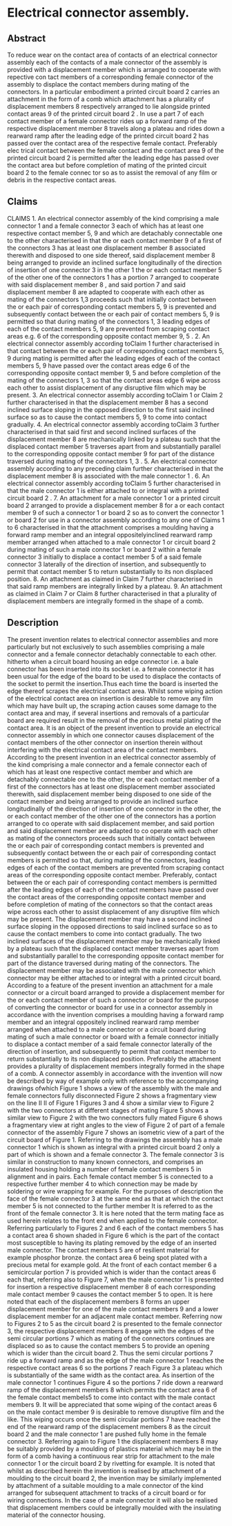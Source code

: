 # Electrical connector assembly.

## Abstract
To reduce wear on the contact area of contacts of an electrical connector assembly each of the contacts of a male connector of the assembly is provided with a displacement member which is arranged to cooperate with repective con tact members of a corresponding female connector of the assembly to displace the contact members during mating of the connectors. In a particular embodiment a printed circuit board 2 carries an attachment in the form of a comb which attachment has a plurality of displacement members 8 respectively arranged to lie alongside printed contact areas 9 of the printed circuit board 2 . In use a part 7 of each contact member of a female connector rides up a forward ramp of the respective displacement member 8 travels along a plateau and rides down a rearward ramp after the leading edge of the printed circuit board 2 has passed over the contact area of the respective female contact. Preferably elec trical contact between the female contact and the contact area 9 of the printed circuit board 2 is permitted after the leading edge has passed over the contact area but before completion of mating of the printed circuit board 2 to the female connec tor so as to assist the removal of any film or debris in the respective contact areas.

## Claims
CLAIMS 1. An electrical connector assembly of the kind comprising a male connector 1 and a female connector 3 each of which has at least one respective contact member 5, 9 and which are detachably connectable one to the other characterised in that the or each contact member 9 of a first of the connectors 3 has at least one displacement member 8 associated therewith and disposed to one side thereof, said displacement member 8 being arranged to provide an inclined surface longitudinally of the direction of insertion of one connector 3 in the other 1 the or each contact member 5 of the other one of the connectors 1 has a portion 7 arranged to cooperate with said displacement member 8 , and said portion 7 and said displacement member 8 are adapted to cooperate with each other as mating of the connectors 1,3 proceeds such that initially contact between the or each pair of corresponding contact members 5, 9 is prevented and subsequently contact between the or each pair of contact members 5, 9 is permitted so that during mating of the connectors 1, 3 leading edges of each of the contact members 5, 9 are prevented from scraping contact areas e.g. 6 of the corresponding opposite contact member 9, 5 . 2. An electrical connector assembly according toClaim 1 further characterised in that contact between the or each pair of corresponding contact members 5, 9 during mating is permitted after the leading edges of each of the contact members 5, 9 have passed over the contact areas edge 6 of the corresponding opposite contact member 9, 5 and before completion of the mating of the connectors 1, 3 so that the contact areas edge 6 wipe across each other to assist displacement of any disruptive film which may be present. 3. An electrical connector assembly according toClaim 1 or Claim 2 further characterised in that the displacement member 8 has a second inclined surface sloping in the opposed direction to the first said inclined surface so as to cause the contact members 5, 9 to come into contact gradually. 4. An electrical connector assembly according toClaim 3 further characterised in that said first and second inclined surfaces of the displacement member 8 are mechanically linked by a plateau such that the displaced contact member 5 traverses apart from and substantially parallel to the corresponding opposite contact member 9 for part of the distance traversed during mating of the connectors 1, 3 . 5. An electrical connector assembly according to any preceding claim further characterised in that the displacement member 8 is associated with the male connector 1 . 6. An electrical connector assembly according toClaim 5 further characterised in that the male connector 1 is either attached to or integral with a printed circuit board 2 . 7. An attachment for a male connector 1 or a printed circuit board 2 arranged to provide a displacement member 8 for a or each contact member 9 of such a connector 1 or board 2 so as to convert the connector 1 or board 2 for use in a connector assembly according to any one of Claims 1 to 6 characterised in that the attachment comprises a moulding having a forward ramp member and an integral oppositelyinclined rearward ramp member arranged when attached to a male connector 1 or circuit board 2 during mating of such a male connector 1 or board 2 within a female connector 3 initially to displace a contact member 5 of a said female connector 3 laterally of the direction of insertion, and subsequently to permit that contact member 5 to return substantially to its non displaced position. 8. An attachment as claimed in Claim 7 further characterised in that said ramp members are integrally linked by a plateau. 9. An attachment as claimed in Claim 7 or Claim 8 further characterised in that a plurality of displacement members are integrally formed in the shape of a comb.

## Description
The present invention relates to electrical connector assemblies and more particularly but not exclusively to such assemblies comprising a male connector and a female connector detachably connectable to each other. hitherto when a circuit board housing an edge connector i.e. a bale connector has been inserted into its socket i.e. a female connector it has been usual for the edge of the board to be used to displace the contacts of the socket to permit the insertion.Thus each time the board is inserted the edge thereof scrapes the electrical contact area. Whilst some wiping action of the electrical contact area on insertion is desirable to remove any film which may have built up, the scraping action causes some damage to the contact area and may, if several insertions and removals of a particular board are required result in the removal of the precious metal plating of the contact area. It is an object of the present invention to provide an electrical connector assembly in which one connector causes displacement of the contact members of the other connector on insertion therein without interfering with the electrical contact area of the contact members. According to the present invention in an electrical connector assembly of the kind comprising a male connector and a female connector each of which has at least one respective contact member and which are detachably connectable one to the other, the or each contact member of a first of the connectors has at least one displacement member associated therewith, said displacement member being disposed to one side of the contact member and being arranged to provide an inclined surface longitudinally of the direction of insertion of one connector in the other, the or each contact member of the other one of the connectors has a portion arranged to co operate with said displacement member, and said portion and said displacement member are adapted to co operate with each other as mating of the connectors proceeds such that initially contact between the or each pair of corresponding contact members is prevented and subsequently contact between the or each pair of corresponding contact members is permitted so that, during mating of the connectors, leading edges of each of the contact members are prevented from scraping contact areas of the corresponding opposite contact member. Preferably, contact between the or each pair of corresponding contact members is permitted after the leading edges of each of the contact members have passed over the contact areas of the corresponding opposite contact member and before completion of mating of the connectors so that the contact areas wipe across each other to assist displacement of any disruptive film which may be present. The displacement member may have a second inclined surface sloping in the opposed directions to said inclined surface so as to cause the contact members to come into contact gradually. The two inclined surfaces of the displacement member may be mechanically linked by a plateau such that the displaced contact member traverses apart from and substantially parallel to the corresponding opposite contact member for part of the distance traversed during mating of the connectors. The displacement member may be associated with the male connector which connector may be either attached to or integral with a printed circuit board. According to a feature of the present invention an attachment for a male connector or a circuit board arranged to provide a displacement member for the or each contact member of such a connector or board for the purpose of converting the connector or board for use in a connector assembly in accordance with the invention comprises a moulding having a forward ramp member and an integral oppositely inclined rearward ramp member arranged when attached to a male connector or a circuit board during mating of such a male connector or board with a female connector initially to displace a contact member of a said female connector laterally of the direction of insertion, and subsequently to permit that contact member to return substantially to its non displaced position. Preferably the attachment provides a plurality of displacement members integrally formed in the shape of a comb. A connector assembly in accordance with the invention will now be described by way of example only with reference to the accompanying drawings ofwhich Figure 1 shows a view of the assembly with the male and female connectors fully disconnected Figure 2 shows a fragmentary view on the line II II of Figure 1 Figures 3 and 4 show a similar view to Figure 2 with the two connectors at different stages of mating Figure 5 shows a similar view to Figure 2 with the two connectors fully mated Figure 6 shows a fragmentary view at right angles to the view of Figure 2 of part of a female connector of the assembly Figure 7 shows an isometric view of a part of the circuit board of Figure 1. Referring to the drawings the assembly has a male connector 1 which is shown as integral with a printed circuit board 2 only a part of which is shown and a female connector 3. The female connector 3 is similar in construction to many known connectors, and comprises an insulated housing holding a number of female contact members 5 in alignment and in pairs. Each female contact member 5 is connected to a respective further member 4 to which connection may be made by soldering or wire wrapping for example. For the purposes of description the face of the female connector 3 at the same end as that at which the contact member 5 is not connected to the further member It is referred to as the front of the female connector 3. It is here noted that the term mating face as used herein relates to the front end when applied to the female connector. Referring particularly to Figures 2 and 6 each of the contact members 5 has a contact area 6 shown shaded in Figure 6 which is the part of the contact most susceptible to having its plating removed by the edge of an inserted male connector. The contact members 5 are of resilient material for example phosphor bronze. the contact area 6 being spot plated with a precious metal for example gold. At the front of each contact member 6 a semicircular portion 7 is provided which is wider than the contact areas 6 each that, referring also to Figure 7, when the male connector 1 is presented for insertion a respective displacement member 8 of each corresponding male contact member 9 causes the contact member 5 to open. It is here noted that each of the displacement members 8 forms an upper displacement member for one of the male contact members 9 and a lower displacement member for an adjacent male contact member. Referring now to Figures 2 to 5 as the circuit board 2 is presented to the female connector 3, the respective displacement members 8 engage with the edges of the semi circular portions 7 which as mating of the connectors continues are displaced so as to cause the contact members 5 to provide an opening which is wider than the circuit board 2. Thus the semi circular portions 7 ride up a forward ramp and as the edge of the male connector 1 reaches the respective contact areas 6 so the portions 7 reach Figure 3 a plateau which is substantially of the same width as the contact area. As insertion of the male connector 1 continues Figure 4 so the portions 7 ride down a rearward ramp of the displacement members 8 which permits the contact area 6 of the female contact membeIs5 to come into contact with the male contact members 9. It will be appreciated that some wiping of the contact areas 6 on the male contact member 9 is desirable to remove disruptive film and the like. This wiping occurs once the semi circular portions 7 have reached the end of the rearward ramp of the displacement members 8 as the circuit board 2 and the male connector 1 are pushed fully home in the female connector 3. Referring again to Figure 1 the displacement members 8 may be suitably provided by a moulding of plastics material which may be in the form of a comb having a continuous rear strip for attachment to the male connector 1 or the circuit board 2 by rivetting for example. It is noted that whilst as described herein the invention is realised by attachment of a moulding to the circuit board 2, the invention may be similarly implemented by attachment of a suitable moulding to a male connector of the kind arranged for subsequent attachment to tracks of a circuit board or for wiring connections. In the case of a male connector it will also be realised that displacement members could be integrally moulded with the insulating material of the connector housing.